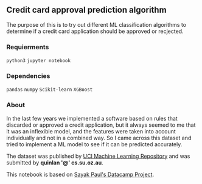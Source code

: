 ## Credit card approval prediction algorithm

The purpose of this is to try out different ML classification algorithms to determine if a credit card application should be approved or recjected. 


### Requierments

`python3` `jupyter notebook` 

### Dependencies

`pandas` `numpy` `Scikit-learn` `XGBoost`

### About

In the last few years we implemented a software based on rules that discarded or approved a credit application, but it always seemed to me that it was an inflexible model, and the features were taken into account individually and not in a combined way. So I came across this dataset and tried to implement a ML model to see if it can be predicted accurately. 

The dataset was published by [UCI Machine Learning Repository](http://archive.ics.uci.edu/ml/datasets/credit+approval) and was submitted by **quinlan '@' cs.su.oz.au**.

This notebook is based on [Sayak Paul's Datacamp Project](https://www.datacamp.com/projects/558).
